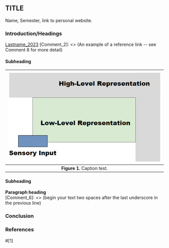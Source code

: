 ## TITLE
Name, Semester, link to personal website.


### Introduction/Headings
[Comment_1]: <> (begin your text here)

[Lastname_2023]([1])
[Comment_2]: <> (An example of a reference link -- see Comment 8 for more detail)

#### Subheading
[Comment_3]: <> (begin your text here)

| ![](https://github.com/Orthogonal-Research-Lab/Meta-brain-Models/raw/master/Assets%20and%20Media/Meta-brain%20Model%20II.png) | 
| :--: |
| <b>Figure 1.</b> Caption test. |   

[Comment_4]: <> (Insert Figure with caption here)

#### Subheading
[Comment_5]: <> (begin your text here)

__Paragraph heading__     
[Comment_6]: <> (begin your text two spaces after the last underscore in the previous line)


### Conclusion     
[Comment_7]: <> (begin your text here)


### References    
[Comment_8]: <> (begin your reference list here. Cite as author, year in main text. Reference link should correpond with link in Comment 2  Use any format you wish -- MLA, APA, etc.)

#[1]
